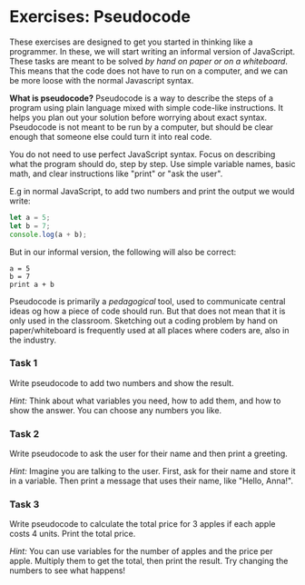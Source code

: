 # Exercises: Pseudocode

These exercises are designed to get you started in thinking like a programmer. In these, we will start writing an informal version of JavaScript. These tasks are meant to be solved *by hand on paper or on a whiteboard*. This means that the code does not have to run on a computer, and we can be more loose with the normal Javascript syntax.

**What is pseudocode?**
Pseudocode is a way to describe the steps of a program using plain language mixed with simple code-like instructions. It helps you plan out your solution before worrying about exact syntax. Pseudocode is not meant to be run by a computer, but should be clear enough that someone else could turn it into real code.

You do not need to use perfect JavaScript syntax. Focus on describing what the program should do, step by step. Use simple variable names, basic math, and clear instructions like "print" or "ask the user".

E.g in normal JavaScript, to add two numbers and print the output we would write:

```js
let a = 5;
let b = 7;
console.log(a + b);
```

But in our informal version, the following will also be correct:

```code
a = 5
b = 7
print a + b
```

Pseudocode is primarily a *pedagogical* tool, used to communicate central ideas og how a piece of code should run. But that does not mean that it is only used in the classroom. Sketching out a coding problem by hand on paper/whiteboard is frequently used at all places where coders are, also in the industry.

### Task 1

Write pseudocode to add two numbers and show the result.

*Hint:* Think about what variables you need, how to add them, and how to show the answer. You can choose any numbers you like.

### Task 2

Write pseudocode to ask the user for their name and then print a greeting.

*Hint:* Imagine you are talking to the user. First, ask for their name and store it in a variable. Then print a message that uses their name, like "Hello, Anna!".

### Task 3

Write pseudocode to calculate the total price for 3 apples if each apple costs 4 units. Print the total price.

*Hint:* You can use variables for the number of apples and the price per apple. Multiply them to get the total, then print the result. Try changing the numbers to see what happens!
